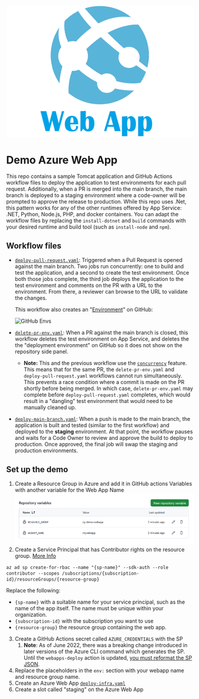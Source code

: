 ![logo](./media/web-app.png)

# Demo Azure Web App

This repo contains a sample Tomcat application and GitHub Actions workflow files to deploy the application to test environments for each pull request. Additionally, when a PR is merged into the main branch, the main branch is deployed to a staging environment where a code-owner will be prompted to approve the release to production. While this repo uses .Net, this pattern works for any of the other runtimes offered by App Service: .NET, Python, Node.js, PHP, and docker containers. You can adapt the workflow files by replacing the `install-dotnet` and `build` commands with your desired runtime and build tool (such as `install-node` and `npm`).

## Workflow files

- [`deploy-pull-request.yaml`](.github/workflows/deploy-pull-request.yaml): Triggered when a Pull Request is opened against the main branch. Two jobs run concurrently: one to build and test the application, and a second to create the test environment. Once both those jobs complete, the third job deploys the application to the test environment and comments on the PR with a URL to the environment. From there, a reviewer can browse to the URL to validate the changes.
  
    This workflow also creates an "[Environment](https://docs.github.com/en/actions/deployment/targeting-different-environments/using-environments-for-deployment)" on GitHub:

    ![GitHub Envs](images/github-environments.JPG)

- [`delete-pr-env.yaml`](.github/workflows/delete-pr-env.yaml): When a PR against the main branch is closed, this workflow deletes the test environment on App Service, and deletes the the "deployment environment" on GitHub so it does not show on the repository side panel.
  - **Note:** This and the previous workflow use the [`concurrency`](https://docs.github.com/en/actions/using-jobs/using-concurrency) feature. This means that for the same PR, the `delete-pr-env.yaml` and `deploy-pull-request.yaml` workflows cannot run simultaneously. This prevents a race condition where a commit is made on the PR shortly before being merged. In which case, `delete-pr-env.yaml` may complete before `deploy-pull-request.yaml` completes, which would result in a "dangling" test environment that would need to be manually cleaned up.
- [`deploy-main-branch.yaml`](.github/workflows/deploy-main-branch.yaml): When a push is made to the main branch, the application is built and tested (similar to the first workflow) and deployed to the **staging** environment. At that point, the workflow pauses and waits for a Code Owner to review and approve the build to deploy to production. Once approved, the final job will swap the staging and production environments.

## Set up the demo

1. Create a Resource Group in Azure and add it in GitHub actions Variables with another variable for the Web App Name
![GitHub Envs](media/variables.png)
2. Create a Service Principal that has Contributor rights on the resource group. [More Info](https://github.com/azure/webapps-deploy#configure-deployment-credentials-1)

``` code
az ad sp create-for-rbac --name "{sp-name}" --sdk-auth --role contributor --scopes /subscriptions/{subscription-id}/resourceGroups/{resource-group}
```
Replace the following:

- `{sp-name}` with a suitable name for your service principal, such as the name of the app itself. The name must be unique within your organization.
- `{subscription-id}` with the subscription you want to use
- `{resource-group}` the resource group containing the web app.


3. Create a GitHub Actions secret called `AZURE_CREDENTIALS` with the SP
   1. **Note**: As of June 2022, there was a breaking change introduced in later versions of the Azure CLI command which generates the SP. Until the `webapps-deploy` action is updated, [you must reformat the SP JSON](https://github.com/Azure/webapps-deploy/issues/220#issuecomment-1054550932).
5. Replace the placeholders in the `env:` section with your webapp name and resource group name.
1. Create an Azure Web App [`deploy-infra.yaml`](.github/workflows/deploy-pull-request.yaml)
2. Create a slot called "staging" on the Azure Web App
